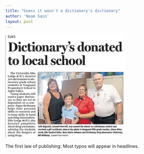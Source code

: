 ```yaml
---
title: "Guess it wasn't a dictionary's dictionary"
author: 'Noam Sain'
layout: post
---
```


![Dictionary's donated](/assets/2015/2015-10-dictionaries-donated.png)

The first law of publishing: Most typos will appear in headlines.
